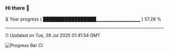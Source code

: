 ### Hi there 👋

⏳ Year progress { █████████████████▁▁▁▁▁▁▁▁▁▁▁▁▁ } 57.28 %

---

⏰ Updated on Tue, 29 Jul 2025 01:41:54 GMT

![Progress Bar CI](https://github.com/liununu/liununu/workflows/Progress%20Bar%20CI/badge.svg)
